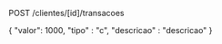 POST /clientes/[id]/transacoes

{
    "valor": 1000,
    "tipo" : "c",
    "descricao" : "descricao"
}

